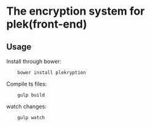 # The encryption system for plek(front-end)

## Usage

Install through bower:

        bower install plekryption
        
Compile ts files:
        
        gulp build

watch changes:
        
        gulp watch
